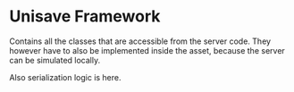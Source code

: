 Unisave Framework
=================

Contains all the classes that are accessible from the server code. They however have to also be implemented inside the asset, because the server can be simulated locally.

Also serialization logic is here.
